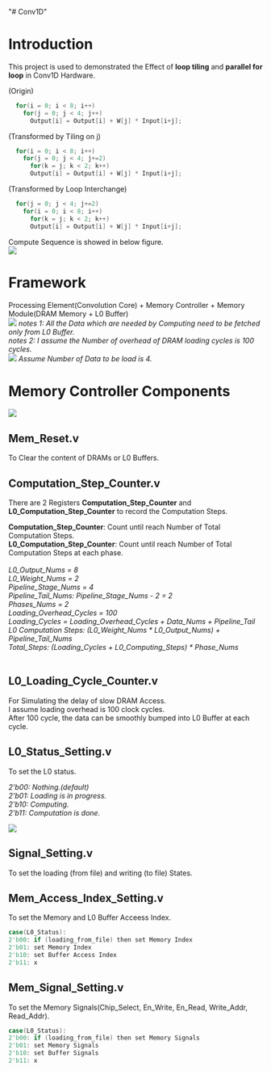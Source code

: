 "# Conv1D"
# Introduction
This project is used to demonstrated the Effect of **loop tiling** and **parallel for loop** in Conv1D Hardware.<br>

(Origin)<br>
```C
  for(i = 0; i < 8; i++)
    for(j = 0; j < 4; j++)
      Output[i] = Output[i] + W[j] * Input[i+j];
```
(Transformed by Tiling on j)<br>
```C
  for(i = 0; i < 8; i++)
    for(j = 0; j < 4; j+=2)
      for(k = j; k < 2; k++)
      Output[i] = Output[i] + W[j] * Input[i+j];
```

(Transformed by Loop Interchange)<br>
```C
  for(j = 0; j < 4; j+=2)
    for(i = 0; i < 8; i++)
      for(k = j; k < 2; k++)
      Output[i] = Output[i] + W[j] * Input[i+j];
```

Compute Sequence is showed in below figure.<br>
<img src="https://ppt.cc/fJgSUx@.jpg">

# Framework
Processing Element(Convolution Core) + Memory Controller + Memory Module(DRAM Memory + L0 Buffer)<br>
<img src="https://ppt.cc/fo8WFx@.png">
*notes 1: All the Data which are needed by Computing need to be fetched only from L0 Buffer.*<br> 
*notes 2: I assume the Number of overhead of DRAM loading cycles is 100 cycles.*<br>
<img src="https://ppt.cc/fCK4ex@.jpg">
*Assume Number of Data to be load is 4.*<br>

# Memory Controller Components
<img src="https://ppt.cc/fXdeKx@.jpg">

## Mem_Reset.v
To Clear the content of DRAMs or L0 Buffers.<br>

## Computation_Step_Counter.v
There are 2 Registers **Computation_Step_Counter** and **L0_Computation_Step_Counter** to record the Computation Steps.<br>

**Computation_Step_Counter**: Count until reach Number of Total Computation Steps.<br>
**L0_Computation_Step_Counter**: Count until reach Number of Total Computation Steps at each phase.<br><br>
*L0_Output_Nums = 8*<br>
*L0_Weight_Nums = 2*<br>
*Pipeline_Stage_Nums = 4*<br>
*Pipeline_Tail_Nums: Pipeline_Stage_Nums - 2 = 2*<br>
*Phases_Nums = 2*<br>
*Loading_Overhead_Cycles = 100*<br>
*Loading_Cycles = Loading_Overhead_Cycles + Data_Nums + Pipeline_Tail*<br>
*L0 Computation Steps: (L0_Weight_Nums * L0_Output_Nums) + Pipeline_Tail_Nums*<br>
*Total_Steps: (Loading_Cycles + L0_Computing_Steps) * Phase_Nums<br>*<br>

## L0_Loading_Cycle_Counter.v
For Simulating the delay of slow DRAM Access.<br>
I assume loading overhead is 100 clock cycles.<br> 
After 100 cycle, the data can be smoothly bumped into L0 Buffer at each cycle.<br>

## L0_Status_Setting.v
To set the L0 status.

*2'b00: Nothing.(default)*<br>
*2'b01: Loading is in progress.*<br>
*2'b10: Computing.*<br>
*2'b11: Computation is done.*<br>

<img src="https://ppt.cc/f8ytox@.jpg">

## Signal_Setting.v
To set the loading (from file) and writing (to file) States.<br>

## Mem_Access_Index_Setting.v
To set the Memory and L0 Buffer Acceess Index.<br>
```verilog
case(L0_Status):
2'b00: if (loading_from_file) then set Memory Index
2'b01: set Memory Index
2'b10: set Buffer Access Index
2'b11: x
```

## Mem_Signal_Setting.v
To set the Memory Signals(Chip_Select, En_Write, En_Read, Write_Addr, Read_Addr).
```verilog
case(L0_Status):
2'b00: if (loading_from_file) then set Memory Signals
2'b01: set Memory Signals
2'b10: set Buffer Signals
2'b11: x
```
